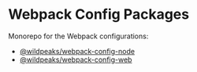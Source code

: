 # Webpack Config Packages



Monorepo for the Webpack configurations:
 - [@wildpeaks/webpack-config-node](packages/webpack-config-node/README.md)
 - [@wildpeaks/webpack-config-web](packages/webpack-config-web/README.md)
